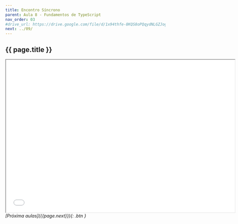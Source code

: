 ```yaml
---
title: Encontro Síncrono
parent: Aula 8 - Fundamentos de TypeScript
nav_order: 03
#drive_url: https://drive.google.com/file/d/1x94thfe-8KQS8oPQqydNLGZJogaCFzG6/preview
next: ../09/
---
```


## {{ page.title }}
<iframe src="{{page.drive_url}}" width="720" height="480" allow="autoplay"></iframe>


<span class="fs-3 float-right">
<i class="fas fa-download">[Próxima aulas]({{page.next}}){: .btn }</i>
</span>
